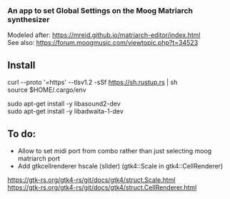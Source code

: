 ### An app to set Global Settings on the Moog Matriarch synthesizer

Modeled after: https://mreid.github.io/matriarch-editor/index.html  
See also: https://forum.moogmusic.com/viewtopic.php?t=34523  


## Install
curl --proto '=https' --tlsv1.2 -sSf https://sh.rustup.rs | sh  
source $HOME/.cargo/env  

sudo apt-get install -y libasound2-dev  
sudo apt-get install -y libadwaita-1-dev  
    
## To do:  
- Allow to set midi port from combo rather than just selecting moog matriarch port
- Add gtkcellrenderer hscale (slider) (gtk4::Scale in gtk4::CellRenderer)

https://gtk-rs.org/gtk4-rs/git/docs/gtk4/struct.Scale.html  
https://gtk-rs.org/gtk4-rs/git/docs/gtk4/struct.CellRenderer.html  
